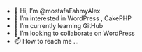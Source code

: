 - 👋 Hi, I’m @mostafaFahmyAlex
- 👀 I’m interested in WordPress , CakePHP 
- 🌱 I’m currently learning GitHub
- 💞️ I’m looking to collaborate on WordPress
- 📫 How to reach me ...

<!---
mostafaFahmyAlex/mostafaFahmyAlex is a ✨ special ✨ repository because its `README.md` (this file) appears on your GitHub profile.
You can click the Preview link to take a look at your changes.
--->
